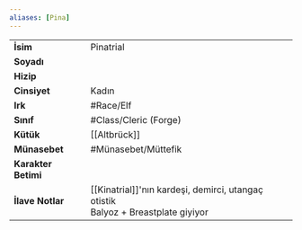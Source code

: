 ```yaml
---
aliases: [Pina]
---
```

|  |  |
|---|---|
| **İsim** | Pinatrial|
| **Soyadı** | |
| **Hizip** | |
| **Cinsiyet** | Kadın|
| **Irk** | #Race/Elf|
| **Sınıf** | #Class/Cleric (Forge)|
| **Kütük** | [[Altbrück]]|
| **Münasebet** | #Münasebet/Müttefik|
| **Karakter Betimi** | |
| **İlave Notlar** | [[Kinatrial]]'nın kardeşi, demirci, utangaç otistik<br>Balyoz + Breastplate giyiyor|
